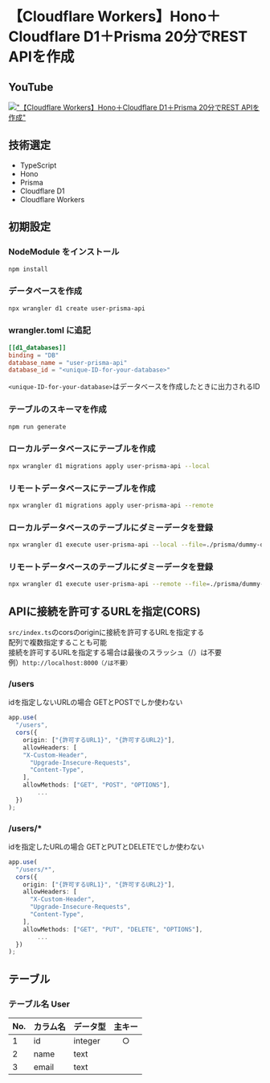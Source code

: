 # 【Cloudflare Workers】Hono＋Cloudflare D1＋Prisma 20分でREST APIを作成

## YouTube

[!["【Cloudflare Workers】Hono＋Cloudflare D1＋Prisma 20分でREST APIを作成"](https://i.ytimg.com/vi/<>/maxresdefault.jpg)](https://youtu.be/<>)

## 技術選定

- TypeScript
- Hono
- Prisma
- Cloudflare D1
- Cloudflare Workers

## 初期設定

### NodeModule をインストール

```bash
npm install
```

### データベースを作成

```bash
npx wrangler d1 create user-prisma-api
```

### wrangler.toml に追記

```toml
[[d1_databases]]
binding = "DB"
database_name = "user-prisma-api"
database_id = "<unique-ID-for-your-database>"
```

`<unique-ID-for-your-database>`はデータベースを作成したときに出力されるID

### テーブルのスキーマを作成

```bash
npm run generate
```

### ローカルデータベースにテーブルを作成

```bash
npx wrangler d1 migrations apply user-prisma-api --local
```

### リモートデータベースにテーブルを作成

```bash
npx wrangler d1 migrations apply user-prisma-api --remote
```

### ローカルデータベースのテーブルにダミーデータを登録

```bash
npx wrangler d1 execute user-prisma-api --local --file=./prisma/dummy-data.sql
```

### リモートデータベースのテーブルにダミーデータを登録

```bash
npx wrangler d1 execute user-prisma-api --remote --file=./prisma/dummy-data.sql
```

## APIに接続を許可するURLを指定(CORS)

`src/index.ts`のcorsのoriginに接続を許可するURLを指定する  
配列で複数指定することも可能  
接続を許可するURLを指定する場合は最後のスラッシュ（/）は不要  
例）`http://localhost:8000（/は不要）`    

### /users

idを指定しないURLの場合
GETとPOSTでしか使わない

```ts:src/index.ts
app.use(
  "/users",
  cors({
    origin: ["{許可するURL1}", "{許可するURL2}"],
    allowHeaders: [
    "X-Custom-Header",
      "Upgrade-Insecure-Requests",
      "Content-Type",
    ],
    allowMethods: ["GET", "POST", "OPTIONS"],
		...
  })
);
```

### /users/*

idを指定したURLの場合
GETとPUTとDELETEでしか使わない

```ts:src/index.ts
app.use(
  "/users/*",
  cors({
    origin: ["{許可するURL1}", "{許可するURL2}"],
    allowHeaders: [
      "X-Custom-Header",
      "Upgrade-Insecure-Requests",
      "Content-Type",
    ],
    allowMethods: ["GET", "PUT", "DELETE", "OPTIONS"],
		...
  })
);
```

## テーブル

### テーブル名 User

| No. | カラム名 | データ型 | 主キー |
| --- | -------- | -------- | :----: |
| 1   | id       | integer  |   ○    |
| 2   | name     | text     |        |
| 3   | email    | text     |   　   |

